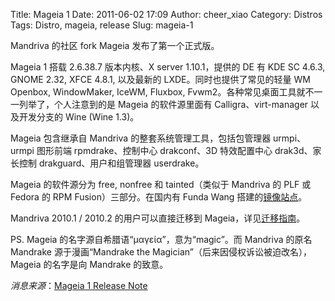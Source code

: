 Title: Mageia 1
Date: 2011-06-02 17:09
Author: cheer_xiao
Category: Distros
Tags: Distro, mageia, release
Slug: mageia-1

Mandriva 的社区 fork Mageia 发布了第一个正式版。

Mageia 1 搭载 2.6.38.7 版本内核、X server 1.10.1，提供的 DE 有 KDE SC
4.6.3, GNOME 2.32, XFCE 4.8.1, 以及最新的 LXDE。同时也提供了常见的轻量
WM Openbox, WindowMaker, IceWM, Fluxbox,
Fvwm2。各种常见桌面工具就不一一列举了，个人注意到的是 Mageia
的软件源里面有 Calligra、virt-manager 以及开发分支的 Wine (Wine 1.3)。

Mageia 包含继承自 Mandriva 的整套系统管理工具，包括包管理器 urmpi、urmpi
图形前端 rpmdrake、控制中心 drakconf、3D 特效配置中心 drak3d、家长控制
drakguard、用户和组管理器 userdrake。

Mageia 的软件源分为 free, nonfree 和 tainted（类似于 Mandriva 的 PLF 或
Fedora 的 RPM Fusion）三部分。在国内有 Funda Wang
搭建的[镜像站点](http://fundawang.lcuc.org.cn/mageia/)。

Mandriva 2010.1 / 2010.2 的用户可以直接迁移到
Mageia，详见[迁移指南](https://mageia.org/en/1/migrate/)。

PS. Mageia 的名字源自希腊语“μαγεία”，意为“magic”。而 Mandriva 的原名
Mandrake 源于漫画“Mandrake the
Magician”（后来因侵权诉讼被迫改名），Mageia 的名字是向 Mandrake 的致意。

*消息来源*：[Mageia 1 Release
Note](https://mageia.org/en/1/notes/ "Mageia 1 Release Note")
